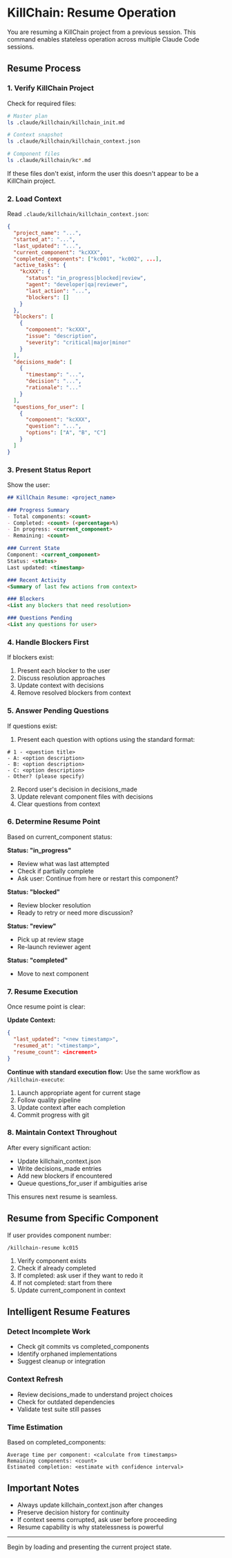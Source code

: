 # KillChain: Resume Operation

You are resuming a KillChain project from a previous session. This command enables stateless operation across multiple Claude Code sessions.

## Resume Process

### 1. Verify KillChain Project

Check for required files:
```bash
# Master plan
ls .claude/killchain/killchain_init.md

# Context snapshot
ls .claude/killchain/killchain_context.json

# Component files
ls .claude/killchain/kc*.md
```

If these files don't exist, inform the user this doesn't appear to be a KillChain project.

### 2. Load Context

Read `.claude/killchain/killchain_context.json`:

```json
{
  "project_name": "...",
  "started_at": "...",
  "last_updated": "...",
  "current_component": "kcXXX",
  "completed_components": ["kc001", "kc002", ...],
  "active_tasks": {
    "kcXXX": {
      "status": "in_progress|blocked|review",
      "agent": "developer|qa|reviewer",
      "last_action": "...",
      "blockers": []
    }
  },
  "blockers": [
    {
      "component": "kcXXX",
      "issue": "description",
      "severity": "critical|major|minor"
    }
  ],
  "decisions_made": [
    {
      "timestamp": "...",
      "decision": "...",
      "rationale": "..."
    }
  ],
  "questions_for_user": [
    {
      "component": "kcXXX",
      "question": "...",
      "options": ["A", "B", "C"]
    }
  ]
}
```

### 3. Present Status Report

Show the user:

```markdown
## KillChain Resume: <project_name>

### Progress Summary
- Total components: <count>
- Completed: <count> (<percentage>%)
- In progress: <current_component>
- Remaining: <count>

### Current State
Component: <current_component>
Status: <status>
Last updated: <timestamp>

### Recent Activity
<Summary of last few actions from context>

### Blockers
<List any blockers that need resolution>

### Questions Pending
<List any questions for user>
```

### 4. Handle Blockers First

If blockers exist:
1. Present each blocker to the user
2. Discuss resolution approaches
3. Update context with decisions
4. Remove resolved blockers from context

### 5. Answer Pending Questions

If questions exist:
1. Present each question with options using the standard format:
```
# 1 - <question title>
- A: <option description>
- B: <option description>
- C: <option description>
- Other? (please specify)
```
2. Record user's decision in decisions_made
3. Update relevant component files with decisions
4. Clear questions from context

### 6. Determine Resume Point

Based on current_component status:

**Status: "in_progress"**
- Review what was last attempted
- Check if partially complete
- Ask user: Continue from here or restart this component?

**Status: "blocked"**
- Review blocker resolution
- Ready to retry or need more discussion?

**Status: "review"**
- Pick up at review stage
- Re-launch reviewer agent

**Status: "completed"**
- Move to next component

### 7. Resume Execution

Once resume point is clear:

**Update Context:**
```json
{
  "last_updated": "<new timestamp>",
  "resumed_at": "<timestamp>",
  "resume_count": <increment>
}
```

**Continue with standard execution flow:**
Use the same workflow as `/killchain-execute`:
1. Launch appropriate agent for current stage
2. Follow quality pipeline
3. Update context after each completion
4. Commit progress with git

### 8. Maintain Context Throughout

After every significant action:
- Update killchain_context.json
- Write decisions_made entries
- Add new blockers if encountered
- Queue questions_for_user if ambiguities arise

This ensures next resume is seamless.

## Resume from Specific Component

If user provides component number:
```
/killchain-resume kc015
```

1. Verify component exists
2. Check if already completed
3. If completed: ask user if they want to redo it
4. If not completed: start from there
5. Update current_component in context

## Intelligent Resume Features

### Detect Incomplete Work
- Check git commits vs completed_components
- Identify orphaned implementations
- Suggest cleanup or integration

### Context Refresh
- Review decisions_made to understand project choices
- Check for outdated dependencies
- Validate test suite still passes

### Time Estimation
Based on completed_components:
```
Average time per component: <calculate from timestamps>
Remaining components: <count>
Estimated completion: <estimate with confidence interval>
```

## Important Notes

- Always update killchain_context.json after changes
- Preserve decision history for continuity
- If context seems corrupted, ask user before proceeding
- Resume capability is why statelessness is powerful

---

Begin by loading and presenting the current project state.
